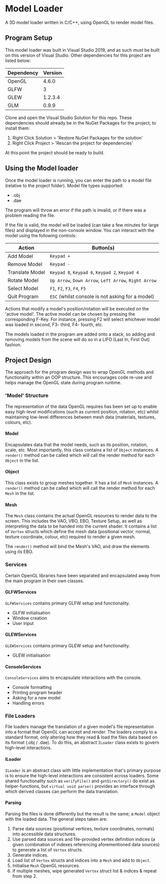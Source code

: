 # Model Loader
A 3D model loader written in C/C++, using OpenGL to render model files.
## Program Setup
This model loader was built in Visual Studio 2019, and as such *must* be built on this version of Visual Studio. Other dependencies for this project are listed below:

Dependency | Version
---------- | ----------
OpenGL     | 4.6.0
GLFW       | 3
GLEW       | 1.2.3.4
GLM        | 0.9.9

Clone and open the Visual Studio Solution for this repo. These dependencies should already be in the NuGet Packages for the project, to install them:
1. Right Click Solution > 'Restore NuGet Packages for the solution'
2. Right Click Project > 'Rescan the project for dependencies'

At this point the project should be ready to build.

## Using the Model loader
Once the model loader is running, you can enter the path to a model file (relative to the project folder). Model file types supported:
* .obj
* .dae

The program will throw an error if the path is invalid, or if there was a problem reading the file.

If the file is valid, the model will be loaded (can take a few minutes for large files) and displayed in the non-console window. You can interact with the model using the following controls:

Action          | Button(s)
----------------|---------
Add Model       | `Keypad +`
Remove Model    | `Keypad -`
Translate Model | `Keypad 8`, `Keypad 6`, `Keypad 2`, `Keypad 4`
Rotate Model    | `Up Arrow`, `Down Arrow`, `Left Arrow`, `Right Arrow`
Select Model    | `F1`, `F2`, `F3`, `F4`, `F5`
Quit Program    | `ESC` (whilst console is not asking for a model)

Actions that modify a model's position/rotation will be executed on the 'active model'. The active model can be chosen by pressing the corresponding F-Key. For instance, pressing F2 will select whichever model was loaded in second, F3- third, F4- fourth, etc.

The models loaded in the program are added onto a stack, so adding and removing models from the scene will do so in a LIFO (Last In, First Out) fashion.

## Project Design
The approach for the program design was to wrap OpenGL methods and functionality within an OOP structure. This encourages code re-use and helps manage the OpenGL state during program runtime.

### 'Model' Structure
The representation of the data OpenGL requires has been set up to enable easy high-level modifications (such as current position, rotation, etc) whilst maintaining low-level differences between mesh data (materials, textures, colours, etc).

#### Model
Encapsulates data that the model needs, such as its position, rotation, scale, etc. Most importantly, this class contains a list of `Object` instances. A `render()` method can be called which will call the render method for each `Object` in the list.

#### Object
This class exists to group meshes together. It has a list of `Mesh` instances. A `render()` method can be called which will call the render method for each `Mesh` in the list.

#### Mesh
The `Mesh` class contains the actual OpenGL resources to render data to the screen. This includes the VAO, VBO, EBO, Texture Setup, as well as interpreting the data to be handed into the current shader. It contains a list of `Vertex` structs which define the mesh data (positional vector, normal, texture coordinate, colour, etc) required to render a given mesh.

The `render()` method will bind the Mesh's VAO, and draw the elements using its EBO.

### Services
Certain OpenGL libraries have been separated and encapsulated away from the main program in their own classes.

#### GLFWServices
`GLFWServices` contains primary GLFW setup and functionality.
* GLFW initialisation
* Window creation
* User Input

#### GLEWServices
`GLEWServices` contains primary GLEW setup and functionality.
* GLEW initialisation

#### ConsoleServices
`ConsoleServices` aims to encapsulate interactions with the console.
* Console formatting
* Printing program header
* Asking for a new model
* Handling errors

### File Loaders
File loaders manage the translation of a given model's file representation into a format that OpenGL can accept and render. The loaders comply to a standard format, only altering how they read & load the files data based on its format (.obj / .dae). To do this, an abstract `ILoader` class exists to govern high-level interactions.

#### ILoader
`ILoader` is an abstract class with little implementation that's primary purpose is to ensure the high-level interactions are consistent across loaders. Some shared functionality such as `verifyFile()` and `getDirectory()` do exist as helper-functions, but `virtual void parse()` provides an interface through which derived classes can perform the data translation.

#### Parsing
Parsing the files is done differently but the result is the same; a `Model` object with the loaded data. The general steps taken are:
1. Parse data sources (positional vertices, texture coordinates, normals) into accessible data structures.
2. Use parsed data sources and file-provided vertex definition indices (a given combination of indexes referencing aforementioned data sources) to generate a list of `Vertex` structs.
3. Generate indices.
4. Load list of `Vertex` structs and indices into a `Mesh` and add to `Object`.
5. Initialise `Mesh` OpenGL resources.
5. If multiple meshes, wipe generated `Vertex` struct list & indices & repeat from step 2.
